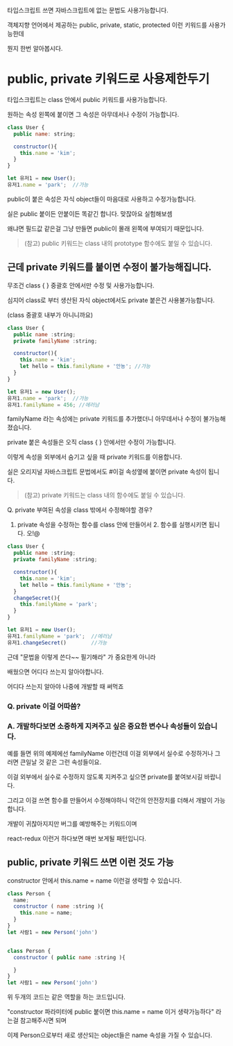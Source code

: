 타입스크립트 쓰면 자바스크립트에 없는 문법도 사용가능합니다.

객체지향 언어에서 제공하는 public, private, static, protected 이런 키워드를 사용가능한데

뭔지 한번 알아봅시다.

# public, private 키워드로 사용제한두기

타입스크립트는 class 안에서 public 키워드를 사용가능합니다.

원하는 속성 왼쪽에 붙이면 그 속성은 아무데서나 수정이 가능합니다.

```jsx
class User {
  public name: string;

  constructor(){
    this.name = 'kim';
  }
}

let 유저1 = new User();
유저1.name = 'park';  //가능

```

public이 붙은 속성은 자식 object들이 마음대로 사용하고 수정가능합니다.

실은 public 붙이든 안붙이든 똑같긴 합니다. 맞잖아요 실험해보셈

왜냐면 필드값 같은걸 그냥 만들면 public이 몰래 왼쪽에 부여되기 때문입니다.

> (참고) public 키워드는 class 내의 prototype 함수에도 붙일 수 있습니다.

## 근데 private 키워드를 붙이면 수정이 불가능해집니다.

무조건 class { } 중괄호 안에서만 수정 및 사용가능합니다.

심지어 class로 부터 생산된 자식 object에서도 private 붙은건 사용불가능합니다.

(class 중괄호 내부가 아니니까요)

```jsx
class User {
  public name :string;
  private familyName :string;

  constructor(){
    this.name = 'kim';
    let hello = this.familyName + '안뇽'; //가능
  }
}

let 유저1 = new User();
유저1.name = 'park';  //가능
유저1.familyName = 456; //에러남
```

familyName 라는 속성에는 private 키워드를 추가했더니 아무데서나 수정이 불가능해졌습니다.

private 붙은 속성들은 오직 class { } 안에서만 수정이 가능합니다.

이렇게 속성을 외부에서 숨기고 싶을 때 private 키워드를 이용합니다.

실은 오리지널 자바스크립트 문법에서도 #이걸 속성옆에 붙이면 private 속성이 됩니다.

> (참고) private 키워드는 class 내의 함수에도 붙일 수 있습니다.

Q. private 부여된 속성을 class 밖에서 수정해야할 경우?

1. private 속성을 수정하는 함수를 class 안에 만들어서 2. 함수를 실행시키면 됩니다. 오!@

```jsx
class User {
  public name :string;
  private familyName :string;

  constructor(){
    this.name = 'kim';
    let hello = this.familyName + '안뇽';
  }
  changeSecret(){
    this.familyName = 'park';
  }
}

let 유저1 = new User();
유저1.familyName = 'park';  //에러남
유저1.changeSecret()        //가능
```

근데 "문법을 이렇게 쓴다~~ 필기해라" 가 중요한게 아니라

배웠으면 어디다 쓰는지 알아야합니다.

어디다 쓰는지 알아야 나중에 개발할 때 써먹죠

### Q. private 이걸 어따씀?

### A. 개발하다보면 소중하게 지켜주고 싶은 중요한 변수나 속성들이 있습니다.

예를 들면 위의 예제에선 familyName 이런건데 이걸 외부에서 실수로 수정하거나 그러면 큰일날 것 같은 그런 속성들이요.

이걸 외부에서 실수로 수정하지 않도록 지켜주고 싶으면 private를 붙여보시길 바랍니다.

그리고 이걸 쓰면 함수를 만들어서 수정해야하니 약간의 안전장치를 더해서 개발이 가능합니다.

개발이 귀찮아지지만 버그를 예방해주는 키워드이며

react-redux 이런거 하다보면 매번 보게될 패턴입니다.

## public, private 키워드 쓰면 이런 것도 가능

constructor 안에서 this.name = name 이런걸 생략할 수 있습니다.

```jsx
class Person {
  name;
  constructor ( name :string ){
    this.name = name;
  }
}
let 사람1 = new Person('john')


class Person {
  constructor ( public name :string ){

  }
}
let 사람1 = new Person('john')
```

위 두개의 코드는 같은 역할을 하는 코드입니다.

"constructor 파라미터에 public 붙이면 this.name = name 이거 생략가능하다" 라는걸 참고해주시면 되며

이제 Person으로부터 새로 생산되는 object들은 name 속성을 가질 수 있습니다.
